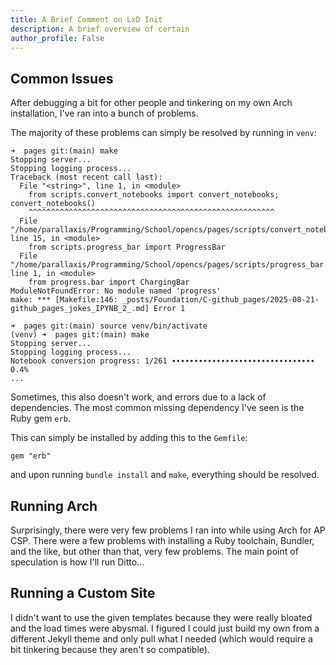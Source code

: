 ```yaml
---
title: A Brief Comment on LxD Init
description: A brief overview of certain
author_profile: False
---
```


## Common Issues

After debugging a bit for other people and tinkering on my own Arch installation, I've ran into a bunch of problems.

The majority of these problems can simply be resolved by running in `venv`:

```console
➜  pages git:(main) make
Stopping server...
Stopping logging process...
Traceback (most recent call last):
  File "<string>", line 1, in <module>
    from scripts.convert_notebooks import convert_notebooks; convert_notebooks()
    ^^^^^^^^^^^^^^^^^^^^^^^^^^^^^^^^^^^^^^^^^^^^^^^^^^^^^^^
  File "/home/parallaxis/Programming/School/opencs/pages/scripts/convert_notebooks.py", line 15, in <module>
    from scripts.progress_bar import ProgressBar
  File "/home/parallaxis/Programming/School/opencs/pages/scripts/progress_bar.py", line 1, in <module>
    from progress.bar import ChargingBar
ModuleNotFoundError: No module named 'progress'
make: *** [Makefile:146: _posts/Foundation/C-github_pages/2025-08-21-github_pages_jokes_IPYNB_2_.md] Error 1

➜  pages git:(main) source venv/bin/activate
(venv) ➜  pages git:(main) make
Stopping server...
Stopping logging process...
Notebook conversion progress: 1/261 ∙∙∙∙∙∙∙∙∙∙∙∙∙∙∙∙∙∙∙∙∙∙∙∙∙∙∙∙∙∙∙∙ 0.4% 
...
```

Sometimes, this also doesn't work, and errors due to a lack of dependencies. The most common missing dependency I've seen is the Ruby gem `erb`.

This can simply be installed by adding this to the `Gemfile`:
```
gem "erb"
```
and upon running `bundle install` and `make`, everything should be resolved.


## Running Arch
Surprisingly, there were very few problems I ran into while using Arch for AP CSP. There were a few problems with installing a Ruby toolchain, Bundler, and the like, but other than that, very few problems. The main point of speculation is how I'll run Ditto... 

## Running a Custom Site

I didn't want to use the given templates because they were really bloated and the load times were abysmal. I figured I could just build my own from a different Jekyll theme and only pull what I needed (which would require a bit tinkering because they aren't so compatible).

